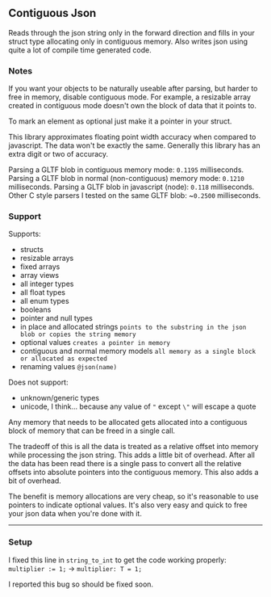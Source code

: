## Contiguous Json

Reads through the json string only in the forward direction and fills in your struct type allocating only in contiguous memory. Also writes json using quite a lot of compile time generated code.

### Notes

If you want your objects to be naturally useable after parsing, but harder to free in memory, disable contiguous mode. For example, a resizable array created in contiguous mode doesn't own the block of data that it points to.

To mark an element as optional just make it a pointer in your struct.

This library approximates floating point width accuracy when compared to javascript. The data won't be exactly the same. Generally this library has an extra digit or two of accuracy.

Parsing a GLTF blob in contiguous memory mode: `0.1195` milliseconds.
Parsing a GLTF blob in normal (non-contiguous) memory mode: `0.1210` milliseconds.
Parsing a GLTF blob in javascript (node): `0.118` milliseconds.
Other C style parsers I tested on the same GLTF blob: ~`0.2500` milliseconds.

### Support

Supports:
  * structs
  * resizable arrays
  * fixed arrays
  * array views
  * all integer types
  * all float types
  * all enum types
  * booleans
  * pointer and null types
  * in place and allocated strings `points to the substring in the json blob or copies the string memory`
  * optional values `creates a pointer in memory`
  * contiguous and normal memory models `all memory as a single block or allocated as expected`
  * renaming values `@json(name)`

Does not support:
  * unknown/generic types
  * unicode, I think... because any value of `"` except `\"` will escape a quote

Any memory that needs to be allocated gets allocated into a contiguous block of memory that can be freed in a single call.

The tradeoff of this is all the data is treated as a relative offset into memory while processing the json string. This adds a little bit of overhead. After all the data has been read there is a single pass to convert all the relative offsets into absolute pointers into the contiguous memory. This also adds a bit of overhead.

The benefit is memory allocations are very cheap, so it's reasonable to use pointers to indicate optional values. It's also very easy and quick to free your json data when you're done with it.

---

### Setup

I fixed this line in `string_to_int` to get the code working properly:
`multiplier := 1;` -> `multiplier: T = 1;`

I reported this bug so should be fixed soon.